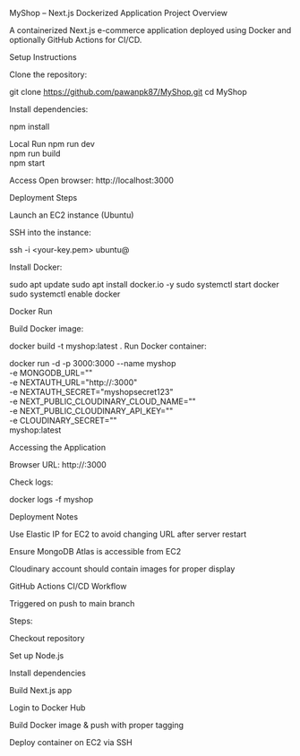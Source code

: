 MyShop – Next.js Dockerized Application
Project Overview

A containerized Next.js e-commerce application deployed using Docker and optionally GitHub Actions for CI/CD.

Setup Instructions

Clone the repository:

git clone https://github.com/pawanpk87/MyShop.git
cd MyShop

Install dependencies:

npm install

Local Run
npm run dev       
npm run build    
npm start         

Access 
Open browser: http://localhost:3000

Deployment Steps

Launch an EC2 instance (Ubuntu)

SSH into the instance:

ssh -i <your-key.pem> ubuntu@<ec2-ip>


Install Docker:

sudo apt update
sudo apt install docker.io -y
sudo systemctl start docker
sudo systemctl enable docker

Docker Run

Build Docker image:

docker build -t myshop:latest .
Run Docker container:

docker run -d -p 3000:3000 --name myshop \
  -e MONGODB_URL="<your-mongodb-uri>" \
  -e NEXTAUTH_URL="http://<your-ec2-ip>:3000" \
  -e NEXTAUTH_SECRET="myshopsecret123" \
  -e NEXT_PUBLIC_CLOUDINARY_CLOUD_NAME="<cloud-name>" \
  -e NEXT_PUBLIC_CLOUDINARY_API_KEY="<api-key>" \
  -e CLOUDINARY_SECRET="<cloud-secret>" \
  myshop:latest

  Accessing the Application

  Browser URL: http://<your-ec2-ip>:3000


Check logs:

docker logs -f myshop

Deployment Notes

Use Elastic IP for EC2 to avoid changing URL after server restart

Ensure MongoDB Atlas is accessible from EC2

Cloudinary account should contain images for proper display



GitHub Actions CI/CD Workflow

Triggered on push to main branch

Steps:

Checkout repository

Set up Node.js

Install dependencies

Build Next.js app

Login to Docker Hub

Build Docker image & push with proper tagging

Deploy container on EC2 via SSH





